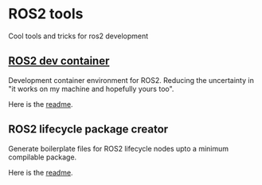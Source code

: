 # ROS2 tools

Cool tools and tricks for ros2 development

## [ROS2 dev container](https://medium.com/@mro47/dev-containers-ros2-f6010c7e2f97)

Development container environment for ROS2. Reducing the uncertainty in "it works on my machine and hopefully yours too".

Here is the [readme](ros2_dev_container/README.md).

## ROS2 lifecycle package creator

Generate boilerplate files for ROS2 lifecycle nodes upto a minimum compilable package.

Here is the [readme](lifecycle_package_creator/README.md).
